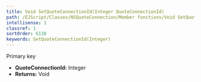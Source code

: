 ```yaml
---
title: Void SetQuoteConnectionId(Integer QuoteConnectionId)
path: /EJScript/Classes/NSQuoteConnection/Member functions/Void SetQuoteConnectionId(Integer p_0)
intellisense: 1
classref: 1
sortOrder: 6138
keywords: SetQuoteConnectionId(Integer)
---
```



Primary key



* **QuoteConnectionId:** Integer
* **Returns:** Void


